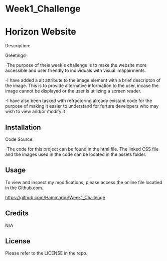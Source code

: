 # Week1_Challenge

# Horizon Website

Description:

Greetings! 

-The purpose of theis week's challenge is to make the website more accessible and user friendly to individuals with visual imapairments.

-I have added a alt attribute to the image element with a brief descripton of the image. This is to provide alternative information to the user, incase the image cannot be displayed or the user is utilizing a screen reader.

-I have also been tasked with refractoring already existant code for the purpose of making it easier to understand for furture developers who may wish to view and/or modify it


## Installation

Code Source:

-The code for this project can be found in the html file. The linked CSS file and the images used in the code can be located in the assets folder.


## Usage

To view and inspect my modifications, please access the online file locatied in the Github.com.

https://github.com/Hammarou/Week1_Challenge


## Credits

N/A

## License

Please refer to the LICENSE in the repo.
 